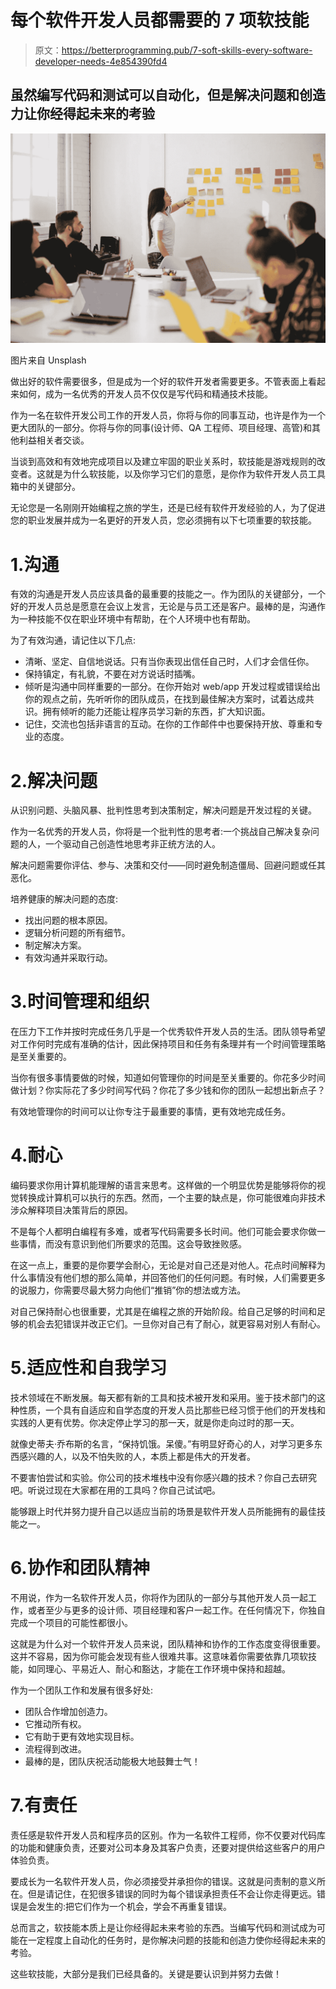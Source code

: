 # 每个软件开发人员都需要的 7 项软技能

> 原文：<https://betterprogramming.pub/7-soft-skills-every-software-developer-needs-4e854390fd4>

## 虽然编写代码和测试可以自动化，但是解决问题和创造力让你经得起未来的考验

![](img/03fd8ff7cd02a0ecacb8f6066eb0899f.png)

图片来自 Unsplash

做出好的软件需要很多，但是成为一个好的软件开发者需要更多。不管表面上看起来如何，成为一名优秀的开发人员不仅仅是写代码和精通技术技能。

作为一名在软件开发公司工作的开发人员，你将与你的同事互动，也许是作为一个更大团队的一部分。你将与你的同事(设计师、QA 工程师、项目经理、高管)和其他利益相关者交谈。

当谈到高效和有效地完成项目以及建立牢固的职业关系时，软技能是游戏规则的改变者。这就是为什么软技能，以及你学习它们的意愿，是你作为软件开发人员工具箱中的关键部分。

无论您是一名刚刚开始编程之旅的学生，还是已经有软件开发经验的人，为了促进您的职业发展并成为一名更好的开发人员，您必须拥有以下七项重要的软技能。

# 1.沟通

有效的沟通是开发人员应该具备的最重要的技能之一。作为团队的关键部分，一个好的开发人员总是愿意在会议上发言，无论是与员工还是客户。最棒的是，沟通作为一种技能不仅在职业环境中有帮助，在个人环境中也有帮助。

为了有效沟通，请记住以下几点:

*   清晰、坚定、自信地说话。只有当你表现出信任自己时，人们才会信任你。
*   保持镇定，有礼貌，不要在对方说话时插嘴。
*   倾听是沟通中同样重要的一部分。在你开始对 web/app 开发过程或错误给出你的观点之前，先听听你的团队成员，在找到最佳解决方案时，试着达成共识。拥有倾听的能力还能让程序员学习新的东西，扩大知识面。
*   记住，交流也包括非语言的互动。在你的工作邮件中也要保持开放、尊重和专业的态度。

# 2.解决问题

从识别问题、头脑风暴、批判性思考到决策制定，解决问题是开发过程的关键。

作为一名优秀的开发人员，你将是一个批判性的思考者:一个挑战自己解决复杂问题的人，一个驱动自己创造性地思考非正统方法的人。

解决问题需要你评估、参与、决策和交付——同时避免制造僵局、回避问题或任其恶化。

培养健康的解决问题的态度:

*   找出问题的根本原因。
*   逻辑分析问题的所有细节。
*   制定解决方案。
*   有效沟通并采取行动。

# 3.时间管理和组织

在压力下工作并按时完成任务几乎是一个优秀软件开发人员的生活。团队领导希望对工作何时完成有准确的估计，因此保持项目和任务有条理并有一个时间管理策略是至关重要的。

当你有很多事情要做的时候，知道如何管理你的时间是至关重要的。你花多少时间做计划？你实际花了多少时间写代码？你花了多少钱和你的团队一起想出新点子？

有效地管理你的时间可以让你专注于最重要的事情，更有效地完成任务。

# 4.耐心

编码要求你用计算机能理解的语言来思考。这样做的一个明显优势是能够将你的视觉转换成计算机可以执行的东西。然而，一个主要的缺点是，你可能很难向非技术涉众解释项目决策背后的原因。

不是每个人都明白编程有多难，或者写代码需要多长时间。他们可能会要求你做一些事情，而没有意识到他们所要求的范围。这会导致挫败感。

在这一点上，重要的是你要学会耐心，无论是对自己还是对他人。花点时间解释为什么事情没有他们想的那么简单，并回答他们的任何问题。有时候，人们需要更多的说服力，你需要尽最大努力向他们“推销”你的想法或方法。

对自己保持耐心也很重要，尤其是在编程之旅的开始阶段。给自己足够的时间和足够的机会去犯错误并改正它们。一旦你对自己有了耐心，就更容易对别人有耐心。

# 5.适应性和自我学习

技术领域在不断发展。每天都有新的工具和技术被开发和采用。鉴于技术部门的这种性质，一个具有自适应和自学态度的开发人员比那些已经习惯于他们的开发栈和实践的人更有优势。你决定停止学习的那一天，就是你走向过时的那一天。

就像史蒂夫·乔布斯的名言，“保持饥饿。呆傻。”有明显好奇心的人，对学习更多东西感兴趣的人，以及不怕失败的人，本质上都是伟大的开发者。

不要害怕尝试和实验。你公司的技术堆栈中没有你感兴趣的技术？你自己去研究吧。听说过现在大家都在用的工具吗？你自己试试吧。

能够跟上时代并努力提升自己以适应当前的场景是软件开发人员所能拥有的最佳技能之一。

# 6.协作和团队精神

不用说，作为一名软件开发人员，你将作为团队的一部分与其他开发人员一起工作，或者至少与更多的设计师、项目经理和客户一起工作。在任何情况下，你独自完成一个项目的可能性都很小。

这就是为什么对一个软件开发人员来说，团队精神和协作的工作态度变得很重要。这并不容易，因为你可能会发现有些人很难共事。这意味着你需要依靠几项软技能，如同理心、平易近人、耐心和豁达，才能在工作环境中保持和超越。

作为一个团队工作和发展有很多好处:

*   团队合作增加创造力。
*   它推动所有权。
*   它有助于更有效地实现目标。
*   流程得到改进。
*   最棒的是，团队庆祝活动能极大地鼓舞士气！

# 7.有责任

责任感是软件开发人员和程序员的区别。作为一名软件工程师，你不仅要对代码库的功能和健康负责，还要对公司本身及其客户负责，还要对提供给这些客户的用户体验负责。

要成长为一名软件开发人员，你必须接受并承担你的错误。这就是问责制的意义所在。但是请记住，在犯很多错误的同时为每个错误承担责任不会让你走得更远。错误是会发生的:把它们作为一个机会，学会不再重复错误。

总而言之，软技能本质上是让你经得起未来考验的东西。当编写代码和测试成为可能在一定程度上自动化的任务时，是你解决问题的技能和创造力使你经得起未来的考验。

这些软技能，大部分是我们已经具备的。关键是要认识到并努力去做！
